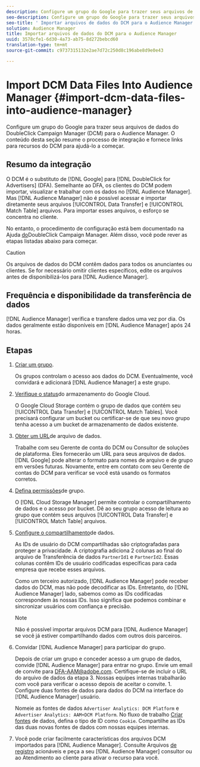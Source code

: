```yaml
---
description: Configure um grupo do Google para trazer seus arquivos de dados do DoubleClick Campaign Manager (DCM) para o Audience Manager. O conteúdo desta seção resume o processo de integração e fornece links para recursos do DCM para ajudá-lo a começar.
seo-description: Configure um grupo do Google para trazer seus arquivos de dados do DoubleClick Campaign Manager (DCM) para o Audience Manager. O conteúdo desta seção resume o processo de integração e fornece links para recursos do DCM para ajudá-lo a começar.
seo-title: ' Importar arquivos de dados do DCM para o Audience Manager'
solution: Audience Manager
title: Importar arquivos de dados do DCM para o Audience Manager
uuid: 3578cfe1-6d30-4a73-ab75-8d272bebcd60
translation-type: tm+mt
source-git-commit: c9737315132e2ae7d72c250d8c196abe8d9e0e43

---
```



# Import DCM Data Files Into Audience Manager {#import-dcm-data-files-into-audience-manager}

Configure um grupo do Google para trazer seus arquivos de dados do DoubleClick Campaign Manager (DCM) para o Audience Manager. O conteúdo desta seção resume o processo de integração e fornece links para recursos do DCM para ajudá-lo a começar.

## Resumo da integração

O DCM é o substituto de [!DNL Google] para [!DNL DoubleClick for Advertisers] (DFA). Semelhante ao DFA, os clientes do DCM podem importar, visualizar e trabalhar com os dados no [!DNL Audience Manager]. Mas [!DNL Audience Manager] não é possível acessar e importar diretamente seus arquivos [!UICONTROL Data Transfer] e [!UICONTROL Match Table] arquivos. Para importar esses arquivos, o esforço se concentra no cliente.

No entanto, o procedimento de configuração está bem documentado na Ajuda [do](https://support.google.com/dcm/partner/answer/2941575?hl=en&ref_topic=6107456)DoubleClick Campaign Manager. Além disso, você pode rever as etapas listadas abaixo para começar.

>[!CAUTION]
>
>Os arquivos de dados do DCM contêm dados para todos os anunciantes ou clientes. Se for necessário omitir clientes específicos, edite os arquivos antes de disponibilizá-los para [!DNL Audience Manager].

## Frequência e disponibilidade da transferência de dados

[!DNL Audience Manager] verifica e transfere dados uma vez por dia. Os dados geralmente estão disponíveis em [!DNL Audience Manager] após 24 horas.

## Etapas

1. [Criar um grupo](https://support.google.com/dcm/partner/answer/3370419?hl=en&ref_topic=6107456).

   Os grupos controlam o acesso aos dados do DCM. Eventualmente, você convidará e adicionará [!DNL Audience Manager] a este grupo.

1. [Verifique o status](https://support.google.com/dcm/partner/answer/3370481?hl=en&ref_topic=6107456)do armazenamento do Google Cloud.

   O Google Cloud Storage contém o grupo de dados que contém seu [!UICONTROL Data Transfer] e [!UICONTROL Match Tables]. Você precisará configurar um bucket ou certificar-se de que seu novo grupo tenha acesso a um bucket de armazenamento de dados existente.

1. [Obter um URL](https://support.google.com/dcm/partner/answer/3370482?hl=en&ref_topic=6107456)de arquivo de dados.

   Trabalhe com seu Gerente de conta do DCM ou Consultor de soluções de plataforma. Eles fornecerão um URL para seus arquivos de dados. [!DNL Google] pode alterar o formato para nomes de arquivo e de grupo em versões futuras. Novamente, entre em contato com seu Gerente de contas do DCM para verificar se você está usando os formatos corretos.

1. [Defina permissões](https://cloud.google.com/storage/docs/cloud-console?csw=1#_bucketpermission)de grupo.

   O [!DNL Cloud Storage Manager] permite controlar o compartilhamento de dados e o acesso por bucket. Dê ao seu grupo acesso de leitura ao grupo que contém seus arquivos [!UICONTROL Data Transfer] e [!UICONTROL Match Table] arquivos.

1. [Configure o compartilhamento](https://support.google.com/dcm/partner/answer/6206106?hl=en)de dados.

   As IDs de usuário do DCM compartilhadas são criptografadas para proteger a privacidade. A criptografia adiciona 2 colunas ao final do arquivo de Transferência de dados `PartnerId1` e `PartnerId2`. Essas colunas contêm IDs de usuário codificadas específicas para cada empresa que recebe esses arquivos.

   Como um terceiro autorizado, [!DNL Audience Manager] pode receber dados do DCM, mas não pode decodificar as IDs. Entretanto, do [!DNL Audience Manager] lado, sabemos como as IDs codificadas correspondem às nossas IDs. Isso significa que podemos combinar e sincronizar usuários com confiança e precisão.

   >[!NOTE]
   >Não é possível importar arquivos DCM para [!DNL Audience Manager] se você já estiver compartilhando dados com outros dois parceiros.

1. Convidar [!DNL Audience Manager] para participar do grupo.

   Depois de criar um grupo e conceder acesso a um grupo de dados, convide [!DNL Audience Manager] para entrar no grupo. Envie um email de convite para DFA-AAM@adobe.com. Certifique-se de incluir o URL do arquivo de dados da etapa 3. Nossas equipes internas trabalharão com você para verificar o acesso depois de aceitar o convite. 1. Configure duas fontes de dados para dados do DCM na interface do [!DNL Audience Manager] usuário.

   Nomeie as fontes de dados `Advertiser Analytics: DCM Platform` e `Advertiser Analytics: AAM+DCM Platform`. No fluxo de trabalho [Criar fontes](../../../features/manage-datasources.md#create-data-source) de dados, defina o tipo de ID como `Cookie`. Compartilhe as IDs das duas novas fontes de dados com nossas equipes internas.

1. Você pode criar facilmente características dos arquivos DCM importados para [!DNL Audience Manager]. Consulte Arquivos [de registro](../../../integration/media-data-integration/actionable-log-files.md) acionáveis e peça a seu [!DNL Audience Manager] consultor ou ao Atendimento ao cliente para ativar o recurso para você.
